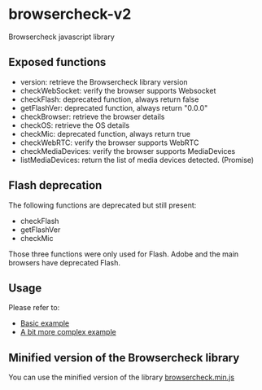 # browsercheck-v2
Browsercheck javascript library

## Exposed functions
- version: retrieve the Browsercheck library version
- checkWebSocket: verify the browser supports Websocket
- checkFlash: deprecated function, always return false
- getFlashVer: deprecated function, always return "0.0.0"
- checkBrowser: retrieve the browser details 
- checkOS: retrieve the OS details
- checkMic: deprecated function, always return true
- checkWebRTC: verify the browser supports WebRTC
- checkMediaDevices: verify the browser supports MediaDevices
- listMediaDevices: return the list of media devices detected. (Promise)

## Flash deprecation
The following functions are deprecated but still present:
- checkFlash
- getFlashVer
- checkMic

Those three functions were only used for Flash. Adobe and the main browsers have deprecated Flash.

## Usage
Please refer to:
- [Basic example](./example.html)
- [A bit more complex example](./example2.html)

## Minified version of the Browsercheck library
You can use the minified version of the library [browsercheck.min.js](./browsercheck.min.js)
